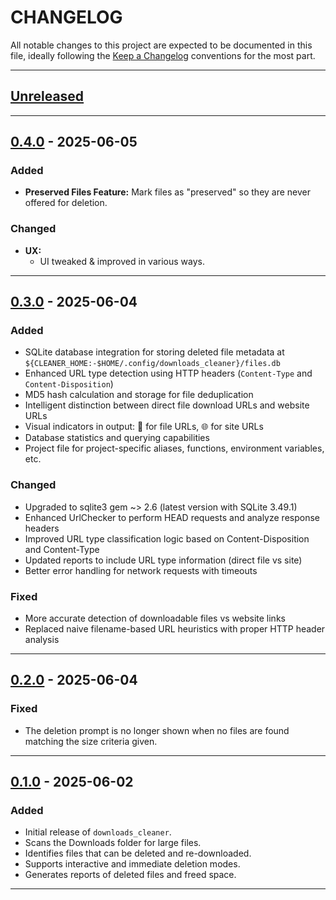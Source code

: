 # CHANGELOG

All notable changes to this project are expected to be documented in this file, ideally following the [Keep a Changelog](https://keepachangelog.com/en/1.0.0/) conventions for the most part.

---

## [Unreleased]

---

## [0.4.0] - 2025-06-05

### Added
- **Preserved Files Feature:** Mark files as "preserved" so they are never offered for deletion.

### Changed
- **UX:**
  - UI tweaked & improved in various ways.

---

## [0.3.0] - 2025-06-04

### Added
- SQLite database integration for storing deleted file metadata at `${CLEANER_HOME:-$HOME/.config/downloads_cleaner}/files.db`
- Enhanced URL type detection using HTTP headers (`Content-Type` and `Content-Disposition`)
- MD5 hash calculation and storage for file deduplication
- Intelligent distinction between direct file download URLs and website URLs
- Visual indicators in output: 📁 for file URLs, 🌐 for site URLs
- Database statistics and querying capabilities
- Project file for project-specific aliases, functions, environment variables, etc.

### Changed
- Upgraded to sqlite3 gem ~> 2.6 (latest version with SQLite 3.49.1)
- Enhanced UrlChecker to perform HEAD requests and analyze response headers
- Improved URL type classification logic based on Content-Disposition and Content-Type
- Updated reports to include URL type information (direct file vs site)
- Better error handling for network requests with timeouts

### Fixed
- More accurate detection of downloadable files vs website links
- Replaced naive filename-based URL heuristics with proper HTTP header analysis

---

## [0.2.0] - 2025-06-04

### Fixed
- The deletion prompt is no longer shown when no files are found matching the size criteria given.

---

## [0.1.0] - 2025-06-02

### Added
- Initial release of `downloads_cleaner`.
- Scans the Downloads folder for large files.
- Identifies files that can be deleted and re-downloaded.
- Supports interactive and immediate deletion modes.
- Generates reports of deleted files and freed space.

---

[Unreleased]: https://github.com/brandondrew/downloads_cleaner/compare/0.4.0...HEAD
[0.4.0]: https://github.com/brandondrew/downloads_cleaner/compare/0.3.0...0.4.0
[0.3.0]: https://github.com/brandondrew/downloads_cleaner/compare/0.2.0...0.3.0
[0.2.0]: https://github.com/brandondrew/downloads_cleaner/compare/0.1.0...0.2.0
[0.1.0]: https://github.com/brandondrew/downloads_cleaner/tree/0.1.0
